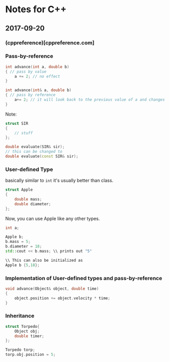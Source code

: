 # Notes for C++

## 2017-09-20
### (cppreference)[cppreference.com]

### Pass-by-reference
```c++
int advance(int a, double b)
{ // pass by value
    a += 2; // no effect
}

int advance(int& a, double b)
{ // pass by reference
    a+= 2; // it will look back to the previous value of a and changes the value for it.
}
```

Note:
```c++
struct SIR
{
    // stuff
};

double evaluate(SIR& sir);
// this can be changed to
double evaluate(const SIR& sir);
```
### User-defined Type

basically similar to `int`
it's usually better than class.

```c++
struct Apple
{
    double mass;
    double diameter;
}; 
```

Now, you can use Apple like any other types.
```c++
int a;

Apple b;
b.mass = 5;
b.diameter = 18;
std::cout << b.mass; \\ prints out "5"

\\ This can also be initialized as
Apple b {5,18};
```

### Implementation of User-defined types and pass-by-reference
```c++
void advance(Object& object, double time)
{
    object.position += object.velocity * time;
}
```

### Inheritance
```c++
struct Torpedo{
    Object obj;
    double timer;
};

Torpedo torp;
torp.obj.position = 5;
```